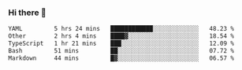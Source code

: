 ### Hi there 👋

<!--
**urzz/urzz** is a ✨ _special_ ✨ repository because its `README.md` (this file) appears on your GitHub profile.

Here are some ideas to get you started:

- 🔭 I’m currently working on ...
- 🌱 I’m currently learning ...
- 👯 I’m looking to collaborate on ...
- 🤔 I’m looking for help with ...
- 💬 Ask me about ...
- 📫 How to reach me: ...
- 😄 Pronouns: ...
- ⚡ Fun fact: ...
-->

<!--START_SECTION:waka-->

```txt
YAML         5 hrs 24 mins   ████████████░░░░░░░░░░░░░   48.23 %
Other        2 hrs 4 mins    ████▓░░░░░░░░░░░░░░░░░░░░   18.54 %
TypeScript   1 hr 21 mins    ███░░░░░░░░░░░░░░░░░░░░░░   12.09 %
Bash         51 mins         ██░░░░░░░░░░░░░░░░░░░░░░░   07.72 %
Markdown     44 mins         █▓░░░░░░░░░░░░░░░░░░░░░░░   06.57 %
```

<!--END_SECTION:waka-->
